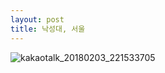 ```yaml
---
layout: post
title: 낙성대, 서울
---
```


![kakaotalk_20180203_221533705](https://user-images.githubusercontent.com/26464535/35767465-08ce38f0-0930-11e8-8ecf-9e91a783542b.jpg)
